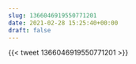 ```yaml
---
slug: 1366046919550771201
date: 2021-02-28 15:25:40+00:00
draft: false
---
```


{{< tweet 1366046919550771201 >}}
